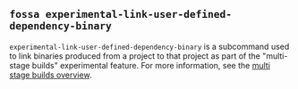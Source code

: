 ## `fossa experimental-link-user-defined-dependency-binary`

`experimental-link-user-defined-dependency-binary` is a subcommand used to link binaries produced from a project to that project as part of the "multi-stage builds" experimental feature.
For more information, see the [multi stage builds overview](../msb/README.md).
